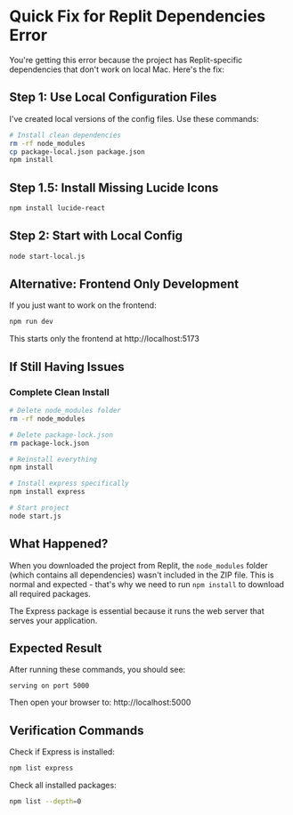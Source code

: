 # Quick Fix for Replit Dependencies Error

You're getting this error because the project has Replit-specific dependencies that don't work on local Mac. Here's the fix:

## Step 1: Use Local Configuration Files
I've created local versions of the config files. Use these commands:

```bash
# Install clean dependencies
rm -rf node_modules
cp package-local.json package.json
npm install
```

## Step 1.5: Install Missing Lucide Icons
```bash
npm install lucide-react
```

## Step 2: Start with Local Config
```bash
node start-local.js
```

## Alternative: Frontend Only Development
If you just want to work on the frontend:
```bash
npm run dev
```
This starts only the frontend at http://localhost:5173

## If Still Having Issues

### Complete Clean Install
```bash
# Delete node_modules folder
rm -rf node_modules

# Delete package-lock.json
rm package-lock.json

# Reinstall everything
npm install

# Install express specifically
npm install express

# Start project
node start.js
```

## What Happened?

When you downloaded the project from Replit, the `node_modules` folder (which contains all dependencies) wasn't included in the ZIP file. This is normal and expected - that's why we need to run `npm install` to download all required packages.

The Express package is essential because it runs the web server that serves your application.

## Expected Result

After running these commands, you should see:
```
serving on port 5000
```

Then open your browser to: http://localhost:5000

## Verification Commands

Check if Express is installed:
```bash
npm list express
```

Check all installed packages:
```bash
npm list --depth=0
```